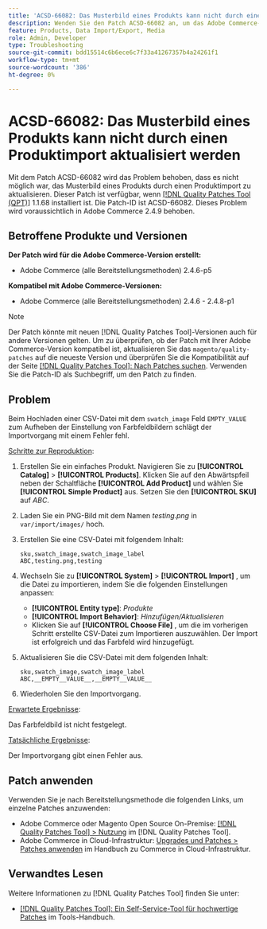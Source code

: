 ```yaml
---
title: 'ACSD-66082: Das Musterbild eines Produkts kann nicht durch einen Produktimport aktualisiert werden'
description: Wenden Sie den Patch ACSD-66082 an, um das Adobe Commerce-Problem zu beheben, bei dem das Hochladen einer CSV-Datei mit dem Feld swatch_image, das auf EMPTY_VALUE zum Aufheben der Einstellung von Farbfeldbildern eingestellt ist, dazu führt, dass der Importvorgang mit einem Fehler fehlschlägt.
feature: Products, Data Import/Export, Media
role: Admin, Developer
type: Troubleshooting
source-git-commit: bdd15514c6b6ece6c7f33a41267357b4a24261f1
workflow-type: tm+mt
source-wordcount: '386'
ht-degree: 0%

---
```



# ACSD-66082: Das Musterbild eines Produkts kann nicht durch einen Produktimport aktualisiert werden

Mit dem Patch ACSD-66082 wird das Problem behoben, dass es nicht möglich war, das Musterbild eines Produkts durch einen Produktimport zu aktualisieren. Dieser Patch ist verfügbar, wenn [[!DNL Quality Patches Tool (QPT)]](/help/tools/quality-patches-tool/quality-patches-tool-to-self-serve-quality-patches.md) 1.1.68 installiert ist. Die Patch-ID ist ACSD-66082. Dieses Problem wird voraussichtlich in Adobe Commerce 2.4.9 behoben.

## Betroffene Produkte und Versionen

**Der Patch wird für die Adobe Commerce-Version erstellt:**

* Adobe Commerce (alle Bereitstellungsmethoden) 2.4.6-p5

**Kompatibel mit Adobe Commerce-Versionen:**

* Adobe Commerce (alle Bereitstellungsmethoden) 2.4.6 - 2.4.8-p1

>[!NOTE]
>
>Der Patch könnte mit neuen [!DNL Quality Patches Tool]-Versionen auch für andere Versionen gelten. Um zu überprüfen, ob der Patch mit Ihrer Adobe Commerce-Version kompatibel ist, aktualisieren Sie das `magento/quality-patches` auf die neueste Version und überprüfen Sie die Kompatibilität auf der Seite [[!DNL Quality Patches Tool]: Nach Patches suchen](https://experienceleague.adobe.com/tools/commerce-quality-patches/index.html). Verwenden Sie die Patch-ID als Suchbegriff, um den Patch zu finden.

## Problem

Beim Hochladen einer CSV-Datei mit dem `swatch_image` Feld `EMPTY_VALUE` zum Aufheben der Einstellung von Farbfeldbildern schlägt der Importvorgang mit einem Fehler fehl.

<u>Schritte zur Reproduktion</u>:

1. Erstellen Sie ein einfaches Produkt. Navigieren Sie zu **[!UICONTROL Catalog]** > **[!UICONTROL Products]**. Klicken Sie auf den Abwärtspfeil neben der Schaltfläche **[!UICONTROL Add Product]** und wählen Sie **[!UICONTROL Simple Product]** aus. Setzen Sie den **[!UICONTROL SKU]** auf *ABC*.
1. Laden Sie ein PNG-Bild mit dem Namen *testing.png* in `var/import/images/` hoch.
1. Erstellen Sie eine CSV-Datei mit folgendem Inhalt:

   ```
   sku,swatch_image,swatch_image_label
   ABC,testing.png,testing
   ```

1. Wechseln Sie zu **[!UICONTROL System]** > **[!UICONTROL Import]** , um die Datei zu importieren, indem Sie die folgenden Einstellungen anpassen:
   * **[!UICONTROL Entity type]**: *Produkte*
   * **[!UICONTROL Import Behavior]**: *Hinzufügen/Aktualisieren*
   * Klicken Sie auf **[!UICONTROL Choose File]** , um die im vorherigen Schritt erstellte CSV-Datei zum Importieren auszuwählen. Der Import ist erfolgreich und das Farbfeld wird hinzugefügt.
1. Aktualisieren Sie die CSV-Datei mit dem folgenden Inhalt:

   ```
   sku,swatch_image,swatch_image_label
   ABC,__EMPTY__VALUE__,__EMPTY__VALUE__
   ```

1. Wiederholen Sie den Importvorgang.

<u>Erwartete Ergebnisse</u>:

Das Farbfeldbild ist nicht festgelegt.

<u>Tatsächliche Ergebnisse</u>:

Der Importvorgang gibt einen Fehler aus.

## Patch anwenden

Verwenden Sie je nach Bereitstellungsmethode die folgenden Links, um einzelne Patches anzuwenden:

* Adobe Commerce oder Magento Open Source On-Premise: [[!DNL Quality Patches Tool] > Nutzung](/help/tools/quality-patches-tool/usage.md) im [!DNL Quality Patches Tool].
* Adobe Commerce in Cloud-Infrastruktur: [Upgrades und Patches > Patches anwenden](https://experienceleague.adobe.com/docs/commerce-cloud-service/user-guide/develop/upgrade/apply-patches.html) im Handbuch zu Commerce in Cloud-Infrastruktur.

## Verwandtes Lesen

Weitere Informationen zu [!DNL Quality Patches Tool] finden Sie unter:

* [[!DNL Quality Patches Tool]: Ein Self-Service-Tool für hochwertige Patches](/help/tools/quality-patches-tool/quality-patches-tool-to-self-serve-quality-patches.md) im Tools-Handbuch.
